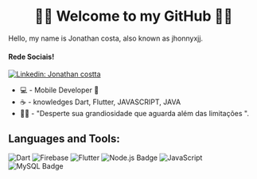 <h1 align="center">
	🚀📱 Welcome to my GitHub 📱🚀
</h1>

 Hello, my name is Jonathan costa, also known as jhonnyxjj.

#### Rede Sociais!

[![Linkedin: Jonathan costta](https://img.shields.io/badge/-jonathan-blue?style=flat-square&logo=Linkedin&logoColor=white&link=LINK-DO-SEU-LINKEDIN)](https://www.linkedin.com/in/jonathan-martin555/)


- 💻 - Mobile Developer 📱
- ☕ - knowledges Dart, Flutter, JAVASCRIPT, JAVA
- 👨‍💻 - "Desperte sua grandiosidade que aguarda além das limitações ".
    

## **Languages and Tools:**  

![Dart](https://img.shields.io/badge/Dart-0175C2?style=for-the-badge&logo=dart&logoColor=white)
![Firebase](https://img.shields.io/badge/Firebase-F29D0C?style=for-the-badge&logo=firebase&logoColor=white)
![Flutter](https://img.shields.io/badge/Flutter-02569B?style=for-the-badge&logo=flutter&logoColor=white)
![Node.js Badge](https://img.shields.io/badge/Node.js-brightgreen?style=for-the-badge&logo=node.js&logoColor=white)
![JavaScript](https://img.shields.io/badge/JavaScript-yellow?style=for-the-badge&logo=javascript)
![MySQL Badge](https://img.shields.io/badge/MySQL-blue?style=for-the-badge&logo=mysql&logoColor=white)




<h1>
</h1>


